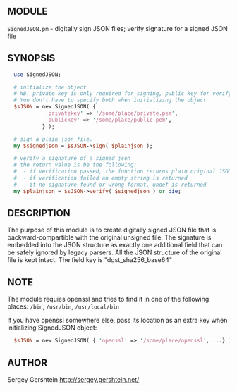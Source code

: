 MODULE
------

`SignedJSON.pm` - digitally sign JSON files; verify signature for a signed JSON file

SYNOPSIS
--------

```perl
  use SignedJSON;

  # initialize the object 
  # NB. private key is only required for signing, public key for verifying, 
  # You don't have to specify both when initializing the object 
  $sJSON = new SignedJSON( {
            'privatekey' => '/some/place/private.pem',
            'publickey' => '/some/place/public.pem', 
           } ); 

  # sign a plain json file.
  my $signedjson = $sJSON->sign( $plainjson );

  # verify a signature of a signed json
  # the return value is be the following:
  #  - if verification passed, the function returns plain original JSON without the signature 
  #  - if verification failed an empty string is returned
  #  - if no signature found or wrong format, undef is returned
  my $plainjson = $sJSON->verify( $signedjson ) or die;
```

DESCRIPTION
-----------

The purpose of this module is to create digitally signed JSON file that is
backward-compartible with the original unsigned file. The signature is
embedded into the JSON structure as exactly one additional field that can
be safely ignored by legacy parsers. All the JSON structure of the
original file is kept intact. The field key is "dgst_sha256_base64"

NOTE
----

The module requies openssl and tries to find it in one of the following
places: `/bin`, `/usr/bin`, `/usr/local/bin`

If you have openssl somewhere else, pass its location as an extra key when
initializing SignedJSON object:

```perl
  $sJSON = new SignedJSON( { 'openssl' => '/some/place/openssl', ...} );
```

AUTHOR
------

Sergey Gershtein <http://sergey.gershtein.net/>


